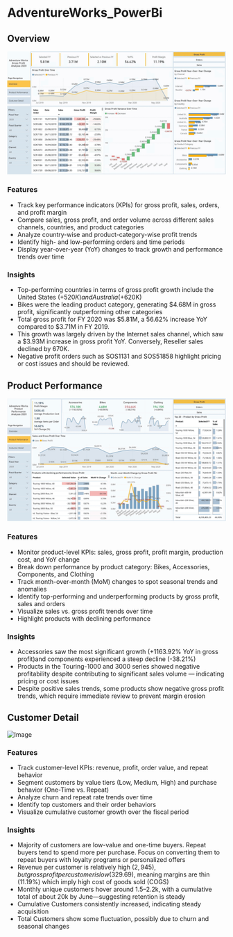 # AdventureWorks_PowerBi

## Overview
![](Overview_GIF.gif)

### Features
- Track key performance indicators (KPIs) for gross profit, sales, orders, and profit margin
- Compare sales, gross profit, and order volume across different sales channels, countries, and product categories
- Analyze country-wise and product-category-wise profit trends
- Identify high- and low-performing orders and time periods
- Display year-over-year (YoY) changes to track growth and performance trends over time

### Insights
- Top-performing countries in terms of gross profit growth include the United States (+$520K) and Australia (+$620K)
- Bikes were the leading product category, generating $4.68M in gross profit, significantly outperforming other categories
- Total gross profit for FY 2020 was $5.81M, a 56.62% increase YoY compared to $3.71M in FY 2019.
- This growth was largely driven by the Internet sales channel, which saw a $3.93M increase in gross profit YoY. Conversely, Reseller sales declined by 670K.
- Negative profit orders such as SOS1131 and SOS51858 highlight pricing or cost issues and should be reviewed.

## Product Performance
![](Prod_GIF.gif)
### Features 

- Monitor product-level KPIs: sales, gross profit, profit margin, production cost, and YoY change
- Break down performance by product category: Bikes, Accessories, Components, and Clothing
- Track month-over-month (MoM) changes to spot seasonal trends and anomalies
- Identify top-performing and underperforming products by gross profit, sales and orders
- Visualize sales vs. gross profit trends over time
- Highlight products with declining performance

### Insights 
- Accessories saw the most significant growth (+1163.92% YoY in gross profit)and components experienced a steep decline (-38.21%)
- Products in the Touring-1000 and 3000 series showed negative profitability despite contributing to significant sales volume — indicating pricing or cost issues
- Despite positive sales trends, some products show negative gross profit trends, which require immediate review to prevent margin erosion

## Customer Detail
<img width="1516" height="850" alt="Image" src="https://github.com/user-attachments/assets/57f97a37-5981-4365-af09-2301010552cd" />

### Features

- Track customer-level KPIs: revenue, profit, order value, and repeat behavior
- Segment customers by value tiers (Low, Medium, High) and purchase behavior (One-Time vs. Repeat)
- Analyze churn and repeat rate trends over time
- Identify top customers and their order behaviors
- Visualize cumulative customer growth over the fiscal period

### Insights
- Majority of customers are low-value and one-time buyers. Repeat buyers tend to spend more per purchase. Focus on converting them to repeat buyers with loyalty programs or personalized offers
- Revenue per customer is relatively high ($2,945), but gross profit per customer is low ($329.69), meaning margins are thin (11.19%) which imply high cost of goods sold (COGS)
- Monthly unique customers hover around 1.5–2.2k, with a cumulative total of about 20k by June—suggesting retention is steady
- Cumulative Customers consistently increased, indicating steady acquisition
- Total Customers show some fluctuation, possibly due to churn and seasonal changes
